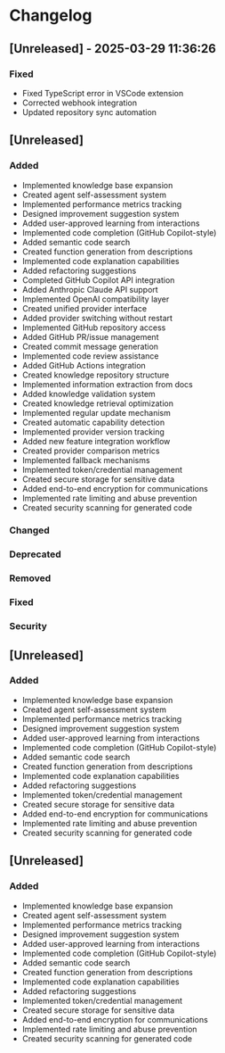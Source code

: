 # Changelog

## [Unreleased] - 2025-03-29 11:36:26

### Fixed
- Fixed TypeScript error in VSCode extension
- Corrected webhook integration
- Updated repository sync automation


## [Unreleased]

### Added
- Implemented knowledge base expansion
- Created agent self-assessment system
- Implemented performance metrics tracking
- Designed improvement suggestion system
- Added user-approved learning from interactions
- Implemented code completion (GitHub Copilot-style)
- Added semantic code search
- Created function generation from descriptions
- Implemented code explanation capabilities
- Added refactoring suggestions
- Completed GitHub Copilot API integration
- Added Anthropic Claude API support
- Implemented OpenAI compatibility layer
- Created unified provider interface
- Added provider switching without restart
- Implemented GitHub repository access
- Added GitHub PR/issue management
- Created commit message generation
- Implemented code review assistance
- Added GitHub Actions integration
- Created knowledge repository structure
- Implemented information extraction from docs
- Added knowledge validation system
- Created knowledge retrieval optimization
- Implemented regular update mechanism
- Created automatic capability detection
- Implemented provider version tracking
- Added new feature integration workflow
- Created provider comparison metrics
- Implemented fallback mechanisms
- Implemented token/credential management
- Created secure storage for sensitive data
- Added end-to-end encryption for communications
- Implemented rate limiting and abuse prevention
- Created security scanning for generated code

### Changed

### Deprecated

### Removed

### Fixed

### Security


## [Unreleased]

### Added
- Implemented knowledge base expansion
- Created agent self-assessment system
- Implemented performance metrics tracking
- Designed improvement suggestion system
- Added user-approved learning from interactions
- Implemented code completion (GitHub Copilot-style)
- Added semantic code search
- Created function generation from descriptions
- Implemented code explanation capabilities
- Added refactoring suggestions
- Implemented token/credential management
- Created secure storage for sensitive data
- Added end-to-end encryption for communications
- Implemented rate limiting and abuse prevention
- Created security scanning for generated code

## [Unreleased]

### Added
- Implemented knowledge base expansion
- Created agent self-assessment system
- Implemented performance metrics tracking
- Designed improvement suggestion system
- Added user-approved learning from interactions
- Implemented code completion (GitHub Copilot-style)
- Added semantic code search
- Created function generation from descriptions
- Implemented code explanation capabilities
- Added refactoring suggestions
- Implemented token/credential management
- Created secure storage for sensitive data
- Added end-to-end encryption for communications
- Implemented rate limiting and abuse prevention
- Created security scanning for generated code
